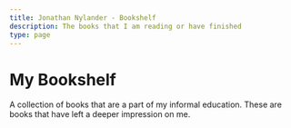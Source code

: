 ```yaml
---
title: Jonathan Nylander - Bookshelf
description: The books that I am reading or have finished
type: page
---
```


# My Bookshelf
<section>
<p>
A collection of books that are a part of my informal education. These are books that have left a deeper impression on me.
</p>
</section>
